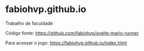 # fabiohvp.github.io
Trabalho de faculdade

Código fonte:
https://github.com/fabiohvp/svelte-mario-runner

Para acessar o jogo:
https://fabiohvp.github.io/index.html
